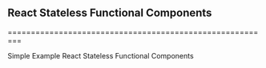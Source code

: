 ## React Stateless Functional Components
=========================================================

Simple Example React Stateless Functional Components
